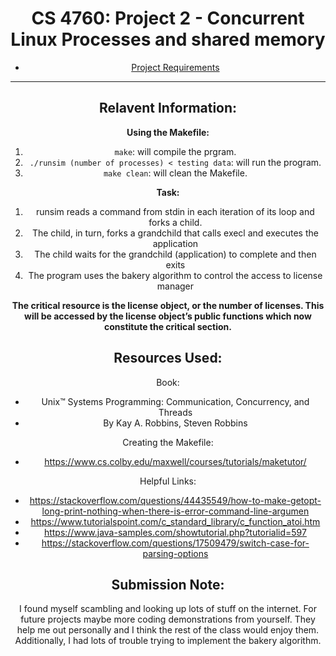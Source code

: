 
<iimg style="width: 1200px; height: 150px;" src="https://linuxreviews.org/images/7/7f/Kernel-coding-style-new-speak-rules.jpg" align="middle"  />

#  CS 4760: Project 2 - Concurrent Linux Processes and shared memory
* [Project Requirements](https://umsystem.instructure.com/courses/21098/assignments/975262)
---
## Relavent Information:
**Using the Makefile:**
1. `make`: will compile the prgram. 
2. `./runsim (number of processes) < testing data`: will run the program. 
3. `make clean`: will clean the Makefile. 

**Task:**
1. runsim reads a command from stdin in each iteration of its loop and forks a child.
2. The child, in turn, forks a grandchild that calls execl and executes the application
3. The child waits for the grandchild (application) to complete and then exits
4. The program uses the bakery algorithm to control the access to license manager

**The critical resource is the license object, or the number of licenses. This will be accessed by the license object’s
public functions which now constitute the critical section.**

## Resources Used: 
Book: 
* Unix™ Systems Programming: Communication, Concurrency, and Threads
* By Kay A. Robbins, Steven Robbins


Creating the Makefile:
* https://www.cs.colby.edu/maxwell/courses/tutorials/maketutor/

Helpful Links:
* https://stackoverflow.com/questions/44435549/how-to-make-getopt-long-print-nothing-when-there-is-error-command-line-argumen
* https://www.tutorialspoint.com/c_standard_library/c_function_atoi.htm
* https://www.java-samples.com/showtutorial.php?tutorialid=597
* https://stackoverflow.com/questions/17509479/switch-case-for-parsing-options

## Submission Note: 
I found myself scambling and looking up lots of stuff on the internet. For future projects maybe more coding demonstrations from yourself. They help me out personally and I think the rest of the class would enjoy them. Additionally, I had lots of trouble trying to implement the bakery algorithm. 
